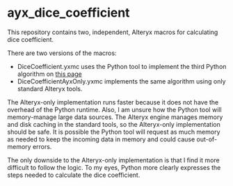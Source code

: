# ayx_dice_coefficient
This repository contains two, independent, Alteryx macros for calculating dice coefficient.

There are two versions of the macros:
* DiceCoefficient.yxmc uses the Python tool to implement the third Python algorithm on [this page](https://en.wikibooks.org/wiki/Algorithm_Implementation/Strings/Dice%27s_coefficient#Python)
* DiceCoefficientAyxOnly.yxmc implements the same algorithm using only standard Alteryx tools.

The Alteryx-only implementation runs faster because it does not have the overhead of the Python runtime. Also, I am unsure how the Python tool will memory-manage large data sources. The Alteryx engine manages memory and disk caching in the standard tools, so the Alteryx-only implementation should be safe. It is possible the Python tool will request as much memory as needed to keep the incoming data in memory and could cause out-of-memory errors.

The only downside to the Alteryx-only implementation is that I find it more difficult to follow the logic. To my eyes, Python more clearly expresses the steps needed to calculate the dice coefficient.
